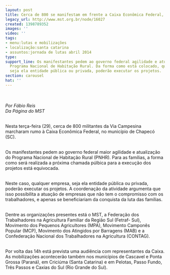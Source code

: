 ```yaml
---
layout: post
title: Cerca de 800 se manifestam em frente a Caixa Econômica Federal, em Chapecó
legacy_url: http://www.mst.org.br/node/16027
created: 1398789352
images: ''
video: ''
tags:
- menu:lutas e mobilizações
- localização:santa catarina
- assuntos:jornada de lutas abril 2014
type: 
support_line: Os manifestantes pedem ao governo federal agilidade e atualização do
  Programa Nacional de Habitação Rural. Da forma como está colocado, qualquer empresa,
  seja ela entidade pública ou privada, poderão executar os projetos.
section: carousel
hat: ''
---
```

<p><img style="margin: 10px;" src="http://www.mst.org.br/sites/default/files/SC_Caixa.jpg" alt=""></p><p><em>Por Fábio Reis<br></em><em>Da Página do MST</em></p><p><br>Nesta terça-feira (29), cerca de 800 militantes da Via Campesina marcharam rumo à Caixa Econômica Federal, no município de Chapecó (SC).</p><p><br>Os manifestantes pedem ao governo federal maior agilidade e atualização do Programa Nacional de Habitação Rural (PNHR). Para as famílias, a forma como será realizada a próxima chamada púlbica para a execução dos projetos está equivocada.</p><p><br>Neste caso, qualquer empresa, seja ela entidade pública ou privada, poderão executar os projetos.&nbsp;A coordenação da atividade argumenta que isso possibilita a atuação de empresas que não tem o compromisso com os trabalhadores, e apenas se beneficiariam da conquista da luta das famílias.</p><p><br>Dentre as organizações presentes está o MST, a Federação dos Trabalhadores na Agricultura Familiar da Região Sul (Fetraf- Sul), Movimento dos Pequenos Agricultores (MPA), Movimento Camponês Popular (MCP), Movimento dos Atingidos por Barragens (MAB) e a Confederação Nacional dos Trabalhadores na Agricultura (CONTAG).</p><p><br>Por volta das 14h está prevista uma audiência com representantes da Caixa. As mobilizações acontecerão também nos municípios de Cascavel e Ponta Grossa (Paraná), em Criciúma (Santa Catarina) e em Pelotas, Passo Fundo, Três Passos e Caxias do Sul (Rio Grande do Sul).</p><p>&nbsp;</p>
